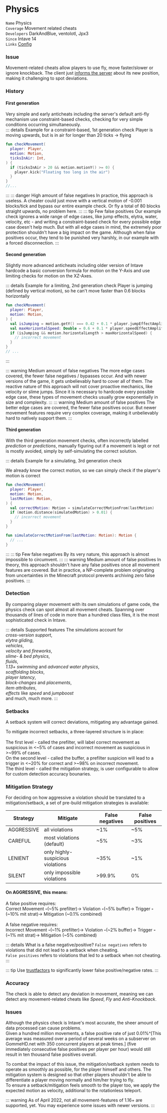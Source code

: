 # Physics

`Name` Physics<br>
`Coverage` Movement related cheats<br>
`Developers` DarkAndBlue, ventolotl, Jpx3<br>
`Since` Intave 14<br>
`Links` [Config](/mechanics/configuration-02-settings.md#physics)<br>

### Issue
Movement-related cheats allow players to use fly, move faster/slower or ignore knockback.
The client just [informs the server](https://wiki.vg/Protocol#Player_Position) about its new position, 
making it challenging to spot deviations.

### History

#### First generation
Very simple and early anticheats including the server's default anti-fly mechanism use constraint-based checks, checking for very simple conditions occurring simultaneously.
<br>
::: details Example for a constraint-based, 1st generation check
Player is moving upwards, but is in air for longer than 20 ticks -> flying
```kotlin
fun checkMovement(
  player: Player,
  motion: Motion,
  ticksInAir: Int,
) {
  if (ticksInAir > 20 && motion.motionY() >= 0) {
    player.kick("Floating too long in the air")
  }
}
//...
```
:::
::: danger High amount of false negatives
In practice, this approach is useless.
A cheater could just move with a vertical motion of -0.001 blocks/tick and bypass our entire example check.
Or fly a total of 80 blocks straight upwards, no problem here.
:::
::: tip Few false positives
Our example check ignores a wide range of edge cases, like jump effects, elytra, water, velocity, etc - and
writing a constraint-based check for every possible edge case doesn't help much.
But with all edge cases in mind, the extremely poor protection shouldn't have a big impact on the game.
Although when false positives occur, they tend to be punished very harshly, in our example with a forced disconnection.
:::

#### Second generation
Slightly more advanced anticheats including older version of Intave hardcode a basic conversion formula for motion on the Y-Axis and use limiting checks for motion on the XZ-Axes.

::: details Example for a limiting, 2nd generation check
Player is jumping (defined by vertical motion), so he can't move faster than 0.6 blocks horizontally
```kotlin
fun checkMovement(
  player: Player,
  motion: Motion,
) {
  val isJumping = motion.getY() === 0.42 + 0.1 * player.jumpEffectAmplifier
  val maxHorizontalSpeed: Double = 0.6 + 0.1 * player.speedEffectAmplifier
  if (isJumping && motion.horizontalLength > maxHorizontalSpeed) {
    // incorrect movement
  }
}
// ...
```
:::

::: warning Medium amount of false negatives
The more edge cases covered, the fewer false negatives / bypasses occur.
And with newer versions of the game, it gets unbelievably hard to cover all of them.
The reactive nature of this approach will not cover proactive mechanics, like velocity or slime jumps.
Since it is necessary to hardcode every possible edge case, these types of movement checks usually grow exponentially in size and complexity.
:::
::: warning Medium amount of false positives
The better edge cases are covered, the fewer false positives occur.
But newer movement features require very complex coverage, making it unbelievably hard to natively support them.
:::

#### Third generation
With the third generation movement checks, often incorrectly labelled *prediction* or *predictions*,
manually figuring out if a movement is legit or not is mostly avoided, simply by self-simulating the correct solution.

::: details Example for a simulating, 3rd generation check

We already know the correct motion, so we can simply check if the player's motion is correct

```kotlin
fun checkMovement(
  player: Player,
  motion: Motion,
  lastMotion: Motion,
) {
  val correctMotion: Motion = simulateCorrectMotionFrom(lastMotion)
  if (motion.distance(simulatedMotion) > 0.01) {
    // incorrect movement
  }
}

fun simulateCorrectMotionFrom(lastMotion: Motion): Motion {
  // ...
}
```
:::
::: tip Few false negatives
By its very nature, this approach is almost impossible to circumvent.
:::
::: warning Medium amount of false positives
In theory, this approach shouldn't have any false positives once all movement features are covered.
But in practice, a NP-complete problem originating from uncertainties in the Minecraft protocol prevents archiving zero false positives.
:::

### Detection
By comparing player movement with its own simulations of game code, the physics check can spot almost all movement
cheats. Spanning over thousands of lines of code in more than a hundred class files, it is the most sophisticated check in Intave.<br>

::: details Supported features
The simulations account for<br> 
*cross-version support*,<br>
*elytra gliding*,<br>
*vehicles*,<br>
*velocity* and _fireworks_,<br>
_slime- & bed physics_,<br>
_fluids_,<br>
_1.13+ swimming_ and _advanced water physics_,<br>
_scaffolding blocks_,<br>
_player latency_,<br>
_block-changes_ and _placements_,<br>
_item attributes_,<br>
_effects_ like _speed_ and _jumpboost_<br>
and much, much more.
:::

### Setbacks

A setback system will correct deviations, mitigating any advantage gained.

To mitigate incorrect setbacks, a three-layered structure is in place:<br><br>
The first level - called the prefilter, will label correct movement as suspicious in <~5% of cases and incorrect movement as suspicious in >~99% of cases.<br>
On the second level - called the buffer, a prefilter suspicion will lead to a trigger in <~20% for correct and >~98% on incorrect movement.<br>
The third level - called the mitigation strategy, is user configurable to allow for custom detection accuracy bounaries.<br>

### Mitigation Strategy

For deciding on how aggressive a violation should be translated to a mitigation/setback,
a set of pre-build mitigation strategies is available:

| Strategy   | Mitigate                          | False negatives | False positives |
|------------|-----------------------------------|-----------------|-----------------|
| AGGRESSIVE | all violations                    | ~1%             | ~5%             |
| CAREFUL    | most violations (default)         | ~5%             | ~3%             |
| LENIENT    | only highly-suspicious violations | ~35%            | ~1%             |
| SILENT     | only impossible violations        | >99.9%          | 0%              |

#### On AGGRESSIVE, this means:<br>

A false positive requires: <br>
Correct Movement <b><b>-</b></b>(~5% prefilter)-> Violation <b><b>-</b></b>(~5% buffer)-> Trigger <b><b>-</b></b>(~10% mit strat)-> Mitigation (~0.1% combined)
<br>
<br>
A false negative requires: <br>
Incorrect Movement <b><b>-</b></b>(~1% prefilter)-> Violation <b><b>-</b></b>(~2% buffer)-> Trigger <b><b>-</b></b>(~1% mit strat)-> Mitigation (~5% combined)

::: details What is a false negative/positive?
`False negatives` refers to violations that did not lead to a setback when cheating.<br>
`False positives` refers to violations that led to a setback when not cheating.<br>
:::

::: tip
Use [trustfactors](/mechanics/trust-01-introduction.md) to significantly lower false positive/negative rates.
:::

### Accuracy
The check is able to detect any deviation in movement, meaning we can detect any movement-related cheats like *Speed*, *Fly* and *Anti-Knockback*.

### Issues
Although the physics check is Intave's most accurate, the sheer amount of data processed can cause problems.<br>
Given a hundred million movements, a false positive rate of just 0.01%^[This average was measured over a period of
several weeks on a subserver on GommeHD.net with 350 concurrent players at peak times.] (five immediately consecutive false positives per player per hour) would still result in ten thousand false positives overall.<br>

To combat the impact of this issue, the mitigation/setback system needs to operate as smoothly as possible, for the player himself and others.
The mitigation system is designed so that other players shouldn't be able to differentiate a player moving normally and him/her trying to fly.<br>
To ensure a setback/mitigation feels smooth to the player too, we apply the expected motion as velocity, additional to the rotationless teleport.

::: warning
As of April 2022, not all movement-features of 1.16+ are supported, yet.
You may experience some issues with newer versions.
:::

